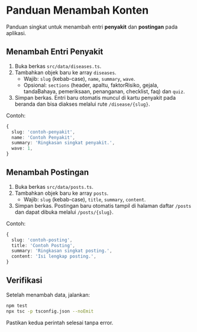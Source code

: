 # Panduan Menambah Konten

Panduan singkat untuk menambah entri **penyakit** dan **postingan** pada aplikasi.

## Menambah Entri Penyakit

1. Buka berkas `src/data/diseases.ts`.
2. Tambahkan objek baru ke array `diseases`.
   - Wajib: `slug` (kebab-case), `name`, `summary`, `wave`.
   - Opsional: `sections` (header, apaItu, faktorRisiko, gejala, tandaBahaya, pemeriksaan, penanganan, checklist, faq) dan `quiz`.
3. Simpan berkas. Entri baru otomatis muncul di kartu penyakit pada beranda dan bisa diakses melalui rute `/disease/{slug}`.

Contoh:

```ts
{
  slug: 'contoh-penyakit',
  name: 'Contoh Penyakit',
  summary: 'Ringkasan singkat penyakit.',
  wave: 1,
}
```

## Menambah Postingan

1. Buka berkas `src/data/posts.ts`.
2. Tambahkan objek baru ke array `posts`.
   - Wajib: `slug` (kebab-case), `title`, `summary`, `content`.
3. Simpan berkas. Postingan baru otomatis tampil di halaman daftar `/posts` dan dapat dibuka melalui `/posts/{slug}`.

Contoh:

```ts
{
  slug: 'contoh-posting',
  title: 'Contoh Posting',
  summary: 'Ringkasan singkat posting.',
  content: 'Isi lengkap posting.',
}
```

## Verifikasi

Setelah menambah data, jalankan:

```bash
npm test
npx tsc -p tsconfig.json --noEmit
```

Pastikan kedua perintah selesai tanpa error.

